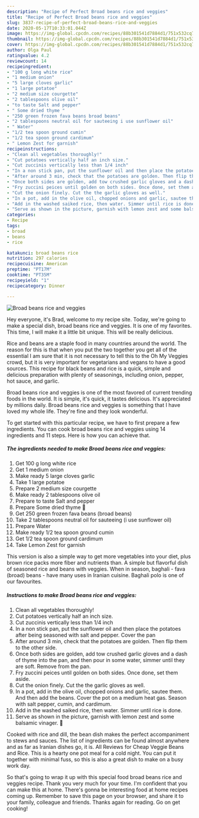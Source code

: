 ```yaml
---
description: "Recipe of Perfect Broad beans rice and veggies"
title: "Recipe of Perfect Broad beans rice and veggies"
slug: 3837-recipe-of-perfect-broad-beans-rice-and-veggies
date: 2020-05-17T10:33:01.044Z
image: https://img-global.cpcdn.com/recipes/88b301541d7884d1/751x532cq70/broad-beans-rice-and-veggies-recipe-main-photo.jpg
thumbnail: https://img-global.cpcdn.com/recipes/88b301541d7884d1/751x532cq70/broad-beans-rice-and-veggies-recipe-main-photo.jpg
cover: https://img-global.cpcdn.com/recipes/88b301541d7884d1/751x532cq70/broad-beans-rice-and-veggies-recipe-main-photo.jpg
author: Olga Paul
ratingvalue: 4.2
reviewcount: 14
recipeingredient:
- "100 g long white rice"
- "1 medium onion"
- "5 large cloves garlic"
- "1 large potatoe"
- "2 medium size courgette"
- "2 tablespoons olive oil"
- "to taste Salt and pepper"
- " Some dried thyme "
- "250 green frozen fava beans broad beans"
- "2 tablespoons neutral oil for sauteeing i use sunflower oil"
- " Water"
- "1/2 tea spoon ground cumin"
- "1/2 tea spoon ground cardimum"
- " Lemon Zest for garnish"
recipeinstructions:
- "Clean all vegetables thoroughly!"
- "Cut potatoes vertically half an inch size."
- "Cut zuccinis vertically less than 1/4 inch"
- "In a non stick pan, put the sunflower oil and then place the potatoes after being seasoned with salt and pepper. Cover the pan"
- "After around 3 min, check that the potatoes are golden. Then flip them to the other side."
- "Once both sides are golden, add tow crushed garlic gloves and a dash of thyme into the pan, and then pour in some water, simmer until they are soft. Remove from the pan."
- "Fry zuccini peices until golden on both sides. Once done, set them aside."
- "Cut the onion finely. Cut the the garlic gloves as well."
- "In a pot, add in the olive oil, chopped onions and garlic, sautee them. And then add the beans. Cover the pot on a medium heat gas. Season with salt pepper, cumin, and cardimum."
- "Add in the washed saiked rice, then water. Simmer until rice is done."
- "Serve as shown in the picture, garnish with lemon zest and some balsamic vinager. 🙂"
categories:
- Recipe
tags:
- broad
- beans
- rice

katakunci: broad beans rice 
nutrition: 297 calories
recipecuisine: American
preptime: "PT17M"
cooktime: "PT35M"
recipeyield: "1"
recipecategory: Dinner

---
```



![Broad beans rice and veggies](https://img-global.cpcdn.com/recipes/88b301541d7884d1/751x532cq70/broad-beans-rice-and-veggies-recipe-main-photo.jpg)

Hey everyone, it's Brad, welcome to my recipe site. Today, we're going to make a special dish, broad beans rice and veggies. It is one of my favorites. This time, I will make it a little bit unique. This will be really delicious.

Rice and beans are a staple food in many countries around the world. The reason for this is that when you put the two together you get all of the essential I am sure that it is not necessary to tell this to the Oh My Veggies crowd, but it is very important for vegetarians and vegans to have a good sources. This recipe for black beans and rice is a quick, simple and delicious preparation with plenty of seasonings, including onion, pepper, hot sauce, and garlic.

Broad beans rice and veggies is one of the most favored of current trending foods in the world. It is simple, it's quick, it tastes delicious. It's appreciated by millions daily. Broad beans rice and veggies is something that I have loved my whole life. They're fine and they look wonderful.


To get started with this particular recipe, we have to first prepare a few ingredients. You can cook broad beans rice and veggies using 14 ingredients and 11 steps. Here is how you can achieve that.

<!--inarticleads1-->

##### The ingredients needed to make Broad beans rice and veggies:

1. Get 100 g long white rice
1. Get 1 medium onion
1. Make ready 5 large cloves garlic
1. Take 1 large potatoe
1. Prepare 2 medium size courgette
1. Make ready 2 tablespoons olive oil
1. Prepare to taste Salt and pepper
1. Prepare  Some dried thyme 🙂
1. Get 250 green frozen fava beans (broad beans)
1. Take 2 tablespoons neutral oil for sauteeing (i use sunflower oil)
1. Prepare  Water
1. Make ready 1/2 tea spoon ground cumin
1. Get 1/2 tea spoon ground cardimum
1. Take  Lemon Zest for garnish


This version is also a simple way to get more vegetables into your diet, plus brown rice packs more fiber and nutrients than. A simple but flavorful dish of seasoned rice and beans with veggies. When in season, baghali - fava (broad) beans - have many uses in Iranian cuisine. Baghali polo is one of our favourites. 

<!--inarticleads2-->

##### Instructions to make Broad beans rice and veggies:

1. Clean all vegetables thoroughly!
1. Cut potatoes vertically half an inch size.
1. Cut zuccinis vertically less than 1/4 inch
1. In a non stick pan, put the sunflower oil and then place the potatoes after being seasoned with salt and pepper. Cover the pan
1. After around 3 min, check that the potatoes are golden. Then flip them to the other side.
1. Once both sides are golden, add tow crushed garlic gloves and a dash of thyme into the pan, and then pour in some water, simmer until they are soft. Remove from the pan.
1. Fry zuccini peices until golden on both sides. Once done, set them aside.
1. Cut the onion finely. Cut the the garlic gloves as well.
1. In a pot, add in the olive oil, chopped onions and garlic, sautee them. And then add the beans. Cover the pot on a medium heat gas. Season with salt pepper, cumin, and cardimum.
1. Add in the washed saiked rice, then water. Simmer until rice is done.
1. Serve as shown in the picture, garnish with lemon zest and some balsamic vinager. 🙂


Cooked with rice and dill, the bean dish makes the perfect accompaniment to stews and sauces. The list of ingredients can be found almost anywhere and as far as Iranian dishes go, it is. All Reviews for Cheap Veggie Beans and Rice. This is a hearty one pot meal for a cold night. You can put it together with minimal fuss, so this is also a great dish to make on a busy work day. 

So that's going to wrap it up with this special food broad beans rice and veggies recipe. Thank you very much for your time. I'm confident that you can make this at home. There's gonna be interesting food at home recipes coming up. Remember to save this page on your browser, and share it to your family, colleague and friends. Thanks again for reading. Go on get cooking!
